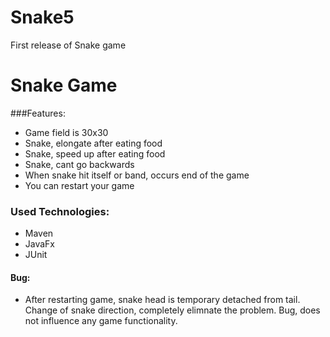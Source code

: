 # Snake5
First release of Snake game
# Snake Game

###Features:
- Game field is 30x30
- Snake, elongate after eating food
- Snake, speed up after eating food 
- Snake, cant go backwards
- When snake hit itself or band, occurs end of the game
- You can restart your game

### Used Technologies:
- Maven
- JavaFx
- JUnit

#### Bug:
- After restarting game, snake head is temporary detached from tail. Change of snake direction, completely elimnate the problem. Bug, does not influence any game functionality. 
